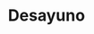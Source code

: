 ---
title: Desayuno
image: ../assets/assets/article-1.jpeg
precio: $3000
description: Se entrega envuelto con moño y tags con frases a eleccion, se pueden agregar mini globos con forma de corazon
---